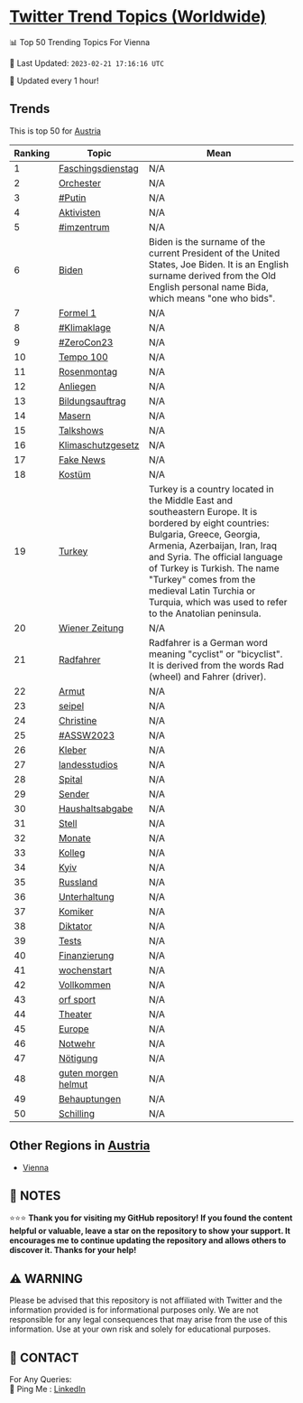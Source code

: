 [Twitter Trend Topics (Worldwide)](https://github.com/ErcinDedeoglu/Twitter-Trend-Topics)
==========


📊 Top 50 Trending Topics For Vienna

📆 Last Updated: `2023-02-21 17:16:16 UTC`

🔧 Updated every 1 hour!


## Trends

This is top 50 for [Austria](</Austria>)

| Ranking | Topic | Mean |
| ------- | ------------ | ------------ |
| 1 | [Faschingsdienstag](http://twitter.com/search?q=Faschingsdienstag) | N/A |
| 2 | [Orchester](http://twitter.com/search?q=Orchester) | N/A |
| 3 | [#Putin](http://twitter.com/search?q=%23Putin) | N/A |
| 4 | [Aktivisten](http://twitter.com/search?q=Aktivisten) | N/A |
| 5 | [#imzentrum](http://twitter.com/search?q=%23imzentrum) | N/A |
| 6 | [Biden](http://twitter.com/search?q=Biden) | Biden is the surname of the current President of the United States, Joe Biden. It is an English surname derived from the Old English personal name Bida, which means "one who bids". |
| 7 | [Formel 1](http://twitter.com/search?q=Formel+1) | N/A |
| 8 | [#Klimaklage](http://twitter.com/search?q=%23Klimaklage) | N/A |
| 9 | [#ZeroCon23](http://twitter.com/search?q=%23ZeroCon23) | N/A |
| 10 | [Tempo 100](http://twitter.com/search?q=Tempo+100) | N/A |
| 11 | [Rosenmontag](http://twitter.com/search?q=Rosenmontag) | N/A |
| 12 | [Anliegen](http://twitter.com/search?q=Anliegen) | N/A |
| 13 | [Bildungsauftrag](http://twitter.com/search?q=Bildungsauftrag) | N/A |
| 14 | [Masern](http://twitter.com/search?q=Masern) | N/A |
| 15 | [Talkshows](http://twitter.com/search?q=Talkshows) | N/A |
| 16 | [Klimaschutzgesetz](http://twitter.com/search?q=Klimaschutzgesetz) | N/A |
| 17 | [Fake News](http://twitter.com/search?q=Fake+News) | N/A |
| 18 | [Kostüm](http://twitter.com/search?q=Kost%c3%bcm) | N/A |
| 19 | [Turkey](http://twitter.com/search?q=Turkey) | Turkey is a country located in the Middle East and southeastern Europe. It is bordered by eight countries: Bulgaria, Greece, Georgia, Armenia, Azerbaijan, Iran, Iraq and Syria. The official language of Turkey is Turkish. The name "Turkey" comes from the medieval Latin Turchia or Turquia, which was used to refer to the Anatolian peninsula. |
| 20 | [Wiener Zeitung](http://twitter.com/search?q=Wiener+Zeitung) | N/A |
| 21 | [Radfahrer](http://twitter.com/search?q=Radfahrer) | Radfahrer is a German word meaning "cyclist" or "bicyclist". It is derived from the words Rad (wheel) and Fahrer (driver). |
| 22 | [Armut](http://twitter.com/search?q=Armut) | N/A |
| 23 | [seipel](http://twitter.com/search?q=seipel) | N/A |
| 24 | [Christine](http://twitter.com/search?q=Christine) | N/A |
| 25 | [#ASSW2023](http://twitter.com/search?q=%23ASSW2023) | N/A |
| 26 | [Kleber](http://twitter.com/search?q=Kleber) | N/A |
| 27 | [landesstudios](http://twitter.com/search?q=landesstudios) | N/A |
| 28 | [Spital](http://twitter.com/search?q=Spital) | N/A |
| 29 | [Sender](http://twitter.com/search?q=Sender) | N/A |
| 30 | [Haushaltsabgabe](http://twitter.com/search?q=Haushaltsabgabe) | N/A |
| 31 | [Stell](http://twitter.com/search?q=Stell) | N/A |
| 32 | [Monate](http://twitter.com/search?q=Monate) | N/A |
| 33 | [Kolleg](http://twitter.com/search?q=Kolleg) | N/A |
| 34 | [Kyiv](http://twitter.com/search?q=Kyiv) | N/A |
| 35 | [Russland](http://twitter.com/search?q=Russland) | N/A |
| 36 | [Unterhaltung](http://twitter.com/search?q=Unterhaltung) | N/A |
| 37 | [Komiker](http://twitter.com/search?q=Komiker) | N/A |
| 38 | [Diktator](http://twitter.com/search?q=Diktator) | N/A |
| 39 | [Tests](http://twitter.com/search?q=Tests) | N/A |
| 40 | [Finanzierung](http://twitter.com/search?q=Finanzierung) | N/A |
| 41 | [wochenstart](http://twitter.com/search?q=wochenstart) | N/A |
| 42 | [Vollkommen](http://twitter.com/search?q=Vollkommen) | N/A |
| 43 | [orf sport](http://twitter.com/search?q=orf+sport) | N/A |
| 44 | [Theater](http://twitter.com/search?q=Theater) | N/A |
| 45 | [Europe](http://twitter.com/search?q=Europe) | N/A |
| 46 | [Notwehr](http://twitter.com/search?q=Notwehr) | N/A |
| 47 | [Nötigung](http://twitter.com/search?q=N%c3%b6tigung) | N/A |
| 48 | [guten morgen helmut](http://twitter.com/search?q=guten+morgen+helmut) | N/A |
| 49 | [Behauptungen](http://twitter.com/search?q=Behauptungen) | N/A |
| 50 | [Schilling](http://twitter.com/search?q=Schilling) | N/A |



## Other Regions in [Austria](</Austria>)

* [Vienna](</Austria/Vienna.md>)



## 📝 NOTES

⭐⭐⭐ **Thank you for visiting my GitHub repository! If you found the content helpful or valuable, leave a star on the repository to show your support. It encourages me to continue updating the repository and allows others to discover it. Thanks for your help!**


## ⚠️ WARNING

Please be advised that this repository is not affiliated with Twitter and the information provided is for informational purposes only. We are not responsible for any legal consequences that may arise from the use of this information. Use at your own risk and solely for educational purposes.


## 📨 CONTACT

 For Any Queries:  
            🏓 Ping Me : [LinkedIn](https://www.linkedin.com/in/ercindedeoglu/)
